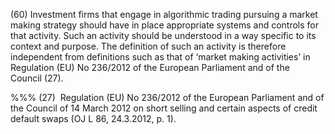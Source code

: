 (60) Investment firms that engage in algorithmic trading pursuing a market making strategy should have in place appropriate systems and controls for that activity. Such an activity should be understood in a way specific to its context and purpose. The definition of such an activity is therefore independent from definitions such as that of ‘market making activities’ in Regulation (EU) No 236/2012 of the European Parliament and of the Council (27).

%%% (27)  Regulation (EU) No 236/2012 of the European Parliament and of the Council of 14 March 2012 on short selling and certain aspects of credit default swaps (OJ L 86, 24.3.2012, p. 1).